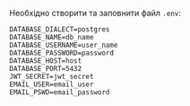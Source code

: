 Необхідно створити та заповнити файл `.env`:

```dotenv
DATABASE_DIALECT=postgres
DATABASE_NAME=db_name
DATABASE_USERNAME=user_name
DATABASE_PASSWORD=password
DATABASE_HOST=host
DATABASE_PORT=5432
JWT_SECRET=jwt_secret
EMAIL_USER=email_user
EMAIL_PSWD=email_password
```